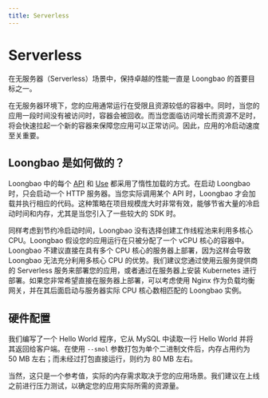 ```yaml
---
title: Serverless
---
```


# Serverless

在无服务器（Serverless）场景中，保持卓越的性能一直是 Loongbao 的首要目标之一。

在无服务器环境下，您的应用通常运行在受限且资源较低的容器中。同时，当您的应用一段时间没有被访问时，容器会被回收。而当您面临访问增长而资源不足时，将会快速拉起一个新的容器来保障您应用可以正常访问。因此，应用的冷启动速度至关重要。

## Loongbao 是如何做的？

Loongbao 中的每个 [API](/old/docs/api.md) 和 [Use](/old/docs/use.md) 都采用了惰性加载的方式。在启动 Loongbao 时，只会启动一个 HTTP 服务器。当您实际调用某个 API 时，Loongbao 才会加载并执行相应的代码。这种策略在项目规模庞大时非常有效，能够节省大量的冷启动时间和内存，尤其是当您引入了一些较大的 SDK 时。

同样考虑到节约冷启动时间，Loongbao 没有选择创建工作线程池来利用多核心 CPU。Loongbao 假设您的应用运行在只被分配了一个 vCPU 核心的容器中。Loongbao 不建议直接在具有多个 CPU 核心的服务器上部署，因为这样会导致 Loongbao 无法充分利用多核心 CPU 的优势。我们建议您通过使用云服务提供商的 Serverless 服务来部署您的应用，或者通过在服务器上安装 Kubernetes 进行部署。如果您非常希望直接在服务器上部署，可以考虑使用 Nginx 作为负载均衡网关，并在其后面启动与服务器实际 CPU 核心数相匹配的 Loongbao 实例。

## 硬件配置

我们编写了一个 Hello World 程序，它从 MySQL 中读取一行 Hello World 并将其返回给客户端。在使用 `--smol` 参数打包为单个二进制文件后，内存占用约为 50 MB 左右；而未经过打包直接运行，则约为 80 MB 左右。

当然，这只是一个参考值，实际的内存需求取决于您的应用场景。我们建议在上线之前进行压力测试，以确定您的应用实际所需的资源量。

